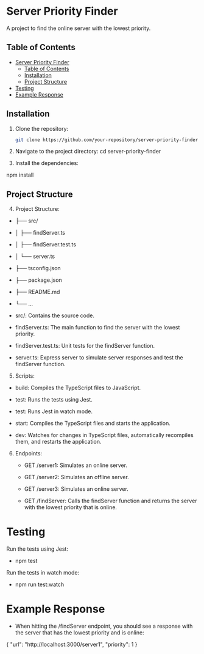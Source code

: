 # Server Priority Finder

A project to find the online server with the lowest priority.

## Table of Contents

- [Server Priority Finder](#server-priority-finder)
  - [Table of Contents](#table-of-contents)
  - [Installation](#installation)
  - [Project Structure](#project-structure)
- [Testing](#testing)
- [Example Response](#example-response)

## Installation

1. Clone the repository:

   ```bash
   git clone https://github.com/your-repository/server-priority-finder.git

   ```

2. Navigate to the project directory:
   cd server-priority-finder
3. Install the dependencies:

npm install

## Project Structure

4. Project Structure:

- ├── src/
- │ ├── findServer.ts
- │ ├── findServer.test.ts
- │ └── server.ts
- ├── tsconfig.json
- ├── package.json
- ├── README.md
- └── ...

- src/: Contains the source code.
- findServer.ts: The main function to find the server with the lowest priority.
- findServer.test.ts: Unit tests for the findServer function.
- server.ts: Express server to simulate server responses and test the findServer function.

5. Scripts:

- build: Compiles the TypeScript files to JavaScript.

- test: Runs the tests using Jest.

- test: Runs Jest in watch mode.

- start: Compiles the TypeScript files and starts the application.

- dev: Watches for changes in TypeScript files, automatically recompiles them, and restarts the application.

6. Endpoints:

   - GET /server1: Simulates an online server.

   - GET /server2: Simulates an offline server.

   - GET /server3: Simulates an online server.

   - GET /findServer: Calls the findServer function and returns the server with the lowest priority that is online.

# Testing

Run the tests using Jest:

- npm test

Run the tests in watch mode:

- npm run test:watch

# Example Response

- When hitting the /findServer endpoint, you should see a response with the server that has the lowest priority and is online:

{
"url": "http://localhost:3000/server1",
"priority": 1
}

